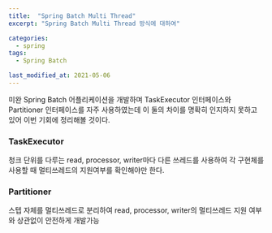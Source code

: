 ```yaml
---
title:  "Spring Batch Multi Thread"
excerpt: "Spring Batch Multi Thread 방식에 대하여"

categories:
  - spring
tags:
  - Spring Batch

last_modified_at: 2021-05-06
---
```



미완
Spring Batch 어플리케이션을 개발하며 TaskExecutor 인터페이스와 Partitioner 인터페이스를 자주 사용하였는데 이 둘의 차이를 명확히 인지하지 못하고 있어 이번 기회에 정리해볼 것이다.

### TaskExecutor
청크 단위를 다루는 read, processor, writer마다 다른 쓰레드를 사용하여 각 구현체를 사용할 때 멀티쓰레드의 지원여부를 확인해야만 한다.


### Partitioner

스텝 자체를 멀티쓰레드로 분리하여 read, processor, writer의 멀티쓰레드 지원 여부와 상관없이 안전하게 개발가능